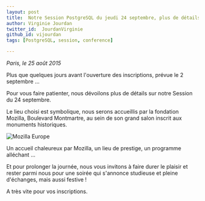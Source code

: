 ```yaml
---
layout: post
title:  Notre Session PostgreSQL du jeudi 24 septembre, plus de détails !
author: Virginie Jourdan
twitter_id:  JourdanVirginie
github_id: vijourdan
tags: [PostgreSQL, session, conference]

---
```

*Paris, le 25 août 2015*

Plus que quelques jours avant l'ouverture des inscriptions, prévue le 2 septembre ...


<!--MORE-->


Pour vous faire patienter, nous dévoilons plus de détails sur notre Session du 24 septembre.

Le lieu choisi est symbolique, nous serons accueillis par la fondation Mozilla, Boulevard Montmartre, au sein de son grand salon inscrit aux monuments historiques.

![Mozilla Europe](https://raw.githubusercontent.com/dalibo/blog/gh-pages/img/mozilla_europe_paris1.jpg)


Un accueil chaleureux par Mozilla, un lieu de prestige, un programme alléchant ... 

Et pour prolonger la journée, nous vous invitons à faire durer le plaisir et rester parmi nous pour une soirée qui s'annonce studieuse et pleine d'échanges, mais aussi festive !

A très vite pour vos inscriptions.

